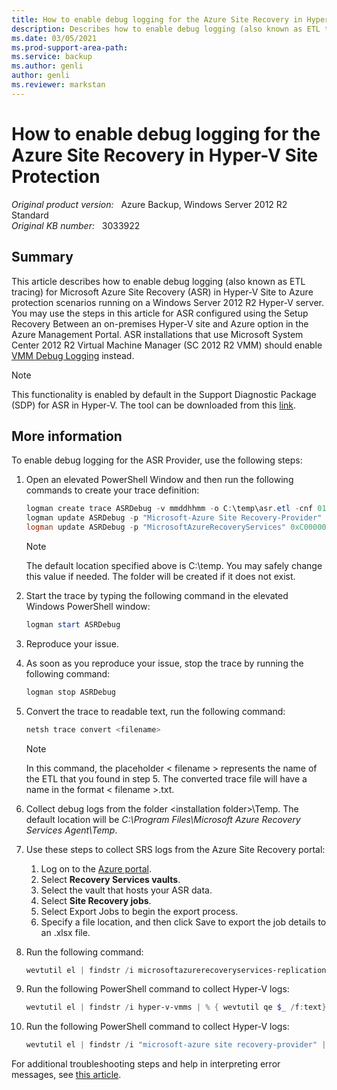 ```yaml
---
title: How to enable debug logging for the Azure Site Recovery in Hyper-V Site Protection
description: Describes how to enable debug logging (also known as ETL tracing) for Microsoft Azure Site Recovery (ASR) in Hyper-V Site to Azure protection scenarios running on a Windows Server 2012 R2 Hyper-V server.
ms.date: 03/05/2021
ms.prod-support-area-path: 
ms.service: backup
ms.author: genli
author: genli
ms.reviewer: markstan
---
```

# How to enable debug logging for the Azure Site Recovery in Hyper-V Site Protection

_Original product version:_ &nbsp; Azure Backup, Windows Server 2012 R2 Standard  
_Original KB number:_ &nbsp; 3033922

## Summary

This article describes how to enable debug logging (also known as ETL tracing) for Microsoft Azure Site Recovery (ASR) in Hyper-V Site to Azure protection scenarios running on a Windows Server 2012 R2 Hyper-V server. You may use the steps in this article for ASR configured using the Setup Recovery Between an on-premises Hyper-V site and Azure option in the Azure Management Portal. ASR installations that use Microsoft System Center 2012 R2 Virtual Machine Manager (SC 2012 R2 VMM) should enable [VMM Debug Logging](https://support.microsoft.com/help/2913445) instead.

> [!NOTE]
> This functionality is enabled by default in the Support Diagnostic Package (SDP) for ASR in Hyper-V. The tool can be downloaded from this [link](https://aka.ms/asrhypervdiag).

## More information

To enable debug logging for the ASR Provider, use the following steps:

1. Open an elevated PowerShell Window and then run the following commands to create your trace definition:

    ```powershell
    logman create trace ASRDebug -v mmddhhmm -o C:\temp\asr.etl -cnf 01:00:00 -nb 10 250 -bs 16 -ow -y
    logman update ASRDebug -p "Microsoft-Azure Site Recovery-Provider" 0x8000000000000000 0x5
    logman update ASRDebug -p "MicrosoftAzureRecoveryServices" 0xC000000000000000 0x5
    ```

    > [!NOTE]
    > The default location specified above is C:\temp. You may safely change this value if needed. The folder will be created if it does not exist.

2. Start the trace by typing the following command in the elevated Windows PowerShell window:

    ```powershell
    logman start ASRDebug
    ```

3. Reproduce your issue.
4. As soon as you reproduce your issue, stop the trace by running the following command:

    ```powershell
    logman stop ASRDebug
    ```

5. Convert the trace to readable text, run the following command:

    ```powershell
    netsh trace convert <filename>
    ```

    > [!NOTE]
    > In this command, the placeholder < filename > represents the name of the ETL that you found in step 5. The converted trace file will have a name in the format < filename >.txt.
6. Collect debug logs from the folder \<installation folder>\Temp. The default location will be *C:\Program Files\Microsoft Azure Recovery Services Agent\Temp*.
7. Use these steps to collect SRS logs from the Azure Site Recovery portal:

    1. Log on to the [Azure portal](https://portal.azure.com).
    2. Select **Recovery Services vaults**.
    3. Select the vault that hosts your ASR data.
    4. Select **Site Recovery jobs**.
    5. Select Export Jobs to begin the export process.
    6. Specify a file location, and then click Save to export the job details to an .xlsx file.

8. Run the following command:

    ```powershell
    wevtutil el | findstr /i microsoftazurerecoveryservices-replication | % { wevtutil qe $_ /f:text}  
    ```

9. Run the following PowerShell command to collect Hyper-V logs:

    ```powershell
    wevtutil el | findstr /i hyper-v-vmms | % { wevtutil qe $_ /f:text}  
    ```

10. Run the following PowerShell command to collect Hyper-V logs:

    ```powershell
    wevtutil el | findstr /i "microsoft-azure site recovery-provider" | % { wevtutil qe $_ /f:text}
    ```

For additional troubleshooting steps and help in interpreting error messages, see [this article](/azure/site-recovery/site-recovery-monitor-and-troubleshoot#reaching-out-for-microsoft-support).
